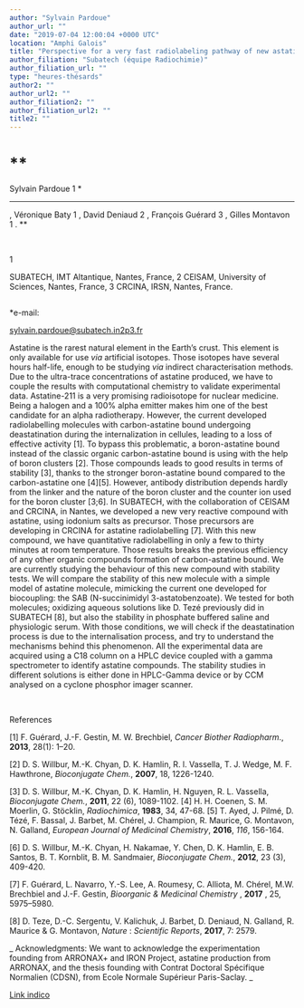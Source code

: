 ```yaml
---
author: "Sylvain Pardoue"
author_url: ""
date: "2019-07-04 12:00:04 +0000 UTC"
location: "Amphi Galois"
title: "Perspective for a very fast radiolabeling pathway of new astatine compounds and comparaison studies in different medias "
author_filiation: "Subatech (équipe Radiochimie)"
author_filiation_url: ""
type: "heures-thésards"
author2: ""
author_url2: ""
author_filiation2: ""
author_filiation_url2: ""
title2: ""
---
```

# **

Sylvain Pardoue
1
*

****
, Véronique Baty
1
, David Deniaud
2
, François Guérard
3
, Gilles Montavon
1
.
**


 


1


SUBATECH, IMT Altantique, Nantes, France, 
2
CEISAM, University of Sciences, Nantes, France, 
3
CRCINA, IRSN, Nantes, France.


## 
 *e-mail:
 
[sylvain.pardoue@subatech.in2p3.fr](mailto:sylvain.pardoue@subatech.in2p3.fr)



Astatine is the rarest natural element in the Earth’s crust. This element is only available for use 
_via_
 artificial isotopes. Those isotopes have several hours half-life, enough to be studying 
_via_
 indirect characterisation methods. Due to the ultra-trace concentrations of astatine produced, we have to couple the results with computational chemistry to validate experimental data. Astatine-211 is a very promising radioisotope for nuclear medicine. Being a halogen and a 100% alpha emitter makes him one of the best candidate for an alpha radiotherapy. However, the current developed radiolabelling molecules with carbon-astatine bound undergoing deastatination during the internalization in cellules, leading to a loss of effective activity [1]. To bypass this problematic, a boron-astatine bound instead of the classic organic carbon-astatine bound is using with the help of boron clusters [2]. Those compounds leads to good results in terms of stability [3], thanks to the stronger boron-astatine bound compared to the carbon-astatine one [4][5]. However, antibody distribution depends hardly from the linker and the nature of the boron cluster and the counter ion used for the boron cluster [3;6]. In SUBATECH, with the collaboration of CEISAM and CRCINA, in Nantes, we developed a new very reactive compound with astatine, using iodonium salts as precursor. Those precursors are developing in CRCINA for astatine radiolabelling [7]. With this new compound, we have quantitative radiolabelling in only a few to thirty minutes at room temperature. Those results breaks the previous efficiency of any other organic compounds formation of carbon-astatine bound. We are currently studying the behaviour of this new compound with stability tests. We will compare the stability of this new molecule with a simple model of astatine molecule, mimicking the current one developed for biocoupling: the SAB (N-succinimidyl 3-astatobenzoate). We tested for both molecules; oxidizing aqueous solutions like D. Tezé previously did in SUBATECH [8], but also the stability in phosphate buffered saline and physiologic serum. With those conditions, we will check if the deastatination process is due to the internalisation process, and try to understand the mechanisms behind this phenomenon. All the experimental data are acquired using a C18 column on a HPLC device coupled with a gamma spectrometer to identify astatine compounds. The stability studies in different solutions is either done in HPLC-Gamma device or by CCM analysed on a cyclone phosphor imager scanner.



 



References



[1] F. Guérard, J.-F. Gestin, M. W. Brechbiel, _Cancer Biother Radiopharm_., **2013**, 28(1): 1–20.



[2] D. S. Willbur, M.-K. Chyan, D. K. Hamlin, R. l. Vassella, T. J. Wedge, M. F. Hawthrone, _Bioconjugate Chem._, **2007**, 18, 1226-1240.



[3] D. S. Willbur, M.-K. Chyan, D. K. Hamlin, H. Nguyen, R. L. Vassella, _Bioconjugate Chem._, **2011**, 22 (6), 1089-1102. [4] H. H. Coenen, S. M. Moerlin, G. Stöcklin, _Radiochimica_, **1983**, 34, 47-68. [5] T. Ayed, J. Pilmé, D. Tézé, F. Bassal, J. Barbet, M. Chérel, J. Champion, R. Maurice, G. Montavon, N. Galland, _European Journal of Medicinal Chemistry_, **2016**, _116_, 156-164.



[6] D. S. Willbur, M.-K. Chyan, H. Nakamae, Y. Chen, D. K. Hamlin, E. B. Santos, B. T. Kornblit, B. M. Sandmaier, _Bioconjugate Chem._, **2012**, 23 (3), 409-420.



[7] F. Guérard, L. Navarro, Y.-S. Lee, A. Roumesy, C. Alliota, M. Chérel, M.W. Brechbiel and J.-F. Gestin, 
_Bioorganic &amp; Medicinal Chemistry_
, 
**2017**
, 25, 5975–5980.



[8] D. Teze, D.-C. Sergentu, V. Kalichuk, J. Barbet, D. Deniaud, N. Galland, R. Maurice &amp; G. Montavon, _Nature_ : _Scientific Reports_, **2017**, 7: 2579.


_
Acknowledgments: We want to acknowledge the experimentation founding from ARRONAX+ and IRON Project, astatine production from ARRONAX, and the thesis founding with Contrat Doctoral Spécifique Normalien (CDSN), from Ecole Normale Supérieur Paris-Saclay.
_

[Link indico](https://indico.in2p3.fr/event/19451/)
